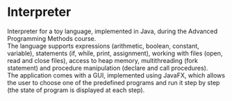 # Interpreter
Interpreter for a toy language, implemented in Java, during the Advanced Programming
Methods course. <br>
The language supports expressions (arithmetic, boolean, constant, variable), 
statements (if, while, print, assignment), working with files (open, read and close files),
access to heap memory, multithreading (fork statement) and procedure manipulation
(declare and call procedures). <br>
The application comes with a GUI, implemented using JavaFX, which allows the user
to choose one of the predefined programs and run it step by step (the state of 
program is displayed at each step).
